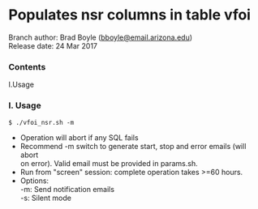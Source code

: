 # Populates nsr columns in table vfoi

Branch author: Brad Boyle (bboyle@email.arizona.edu)  
Release date: 24 Mar 2017 

### Contents

I.Usage  

### I. Usage

```
$ ./vfoi_nsr.sh -m
```

  * Operation will abort if any SQL fails
  * Recommend -m switch to generate start, stop and error emails (will abort  
    on error). Valid email must be provided in params.sh.
  * Run from "screen" session: complete operation takes >=60 hours.
  * Options:  
  	-m: Send notification emails  
  	-s: Silent mode  


